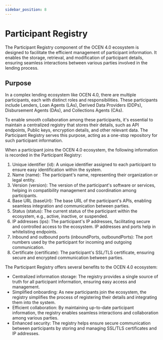 ```yaml
---
sidebar_position: 8
---
```


# Participant Registry
The Participant Registry component of the OCEN 4.0 ecosystem is designed to facilitate the efficient management of participant information. It enables the storage, retrieval, and modification of participant details, ensuring seamless interactions between various parties involved in the lending process.

## Purpose
In a complex lending ecosystem like OCEN 4.0, there are multiple participants, each with distinct roles and responsibilities. These participants include Lenders, Loan Agents (LAs), Derived Data Providers (DDPs), Disbursement Agents (DAs), and Collections Agents (CAs).

To enable smooth collaboration among these participants, it's essential to maintain a centralized registry that stores their details, such as API endpoints, Public keys, encryption details, and other relevant data. The Participant Registry serves this purpose, acting as a one-stop repository for such participant information.

When a participant joins the OCEN 4.0 ecosystem, the following information is recorded in the Participant Registry:

1. Unique identifier (id): A unique identifier assigned to each participant to ensure easy identification within the system.
2. Name (name): The participant's name, representing their organization or legal entity.
3. Version (version): The version of the participant's software or services, helping in compatibility management and coordination among participants.
4. Base URL (baseUrl): The base URL of the participant's APIs, enabling seamless integration and communication between parties.
5. Status (status): The current status of the participant within the ecosystem, e.g., active, inactive, or suspended.
6. IP addresses (ips): The participant's IP addresses, facilitating secure and controlled access to the ecosystem. IP addresses and ports help in whitelisting endpoints.
7. Inbound and outbound ports (inboundPorts, outboundPorts): The port numbers used by the participant for incoming and outgoing communication.
8. Certificate (certificate): The participant's SSL/TLS certificate, ensuring secure and encrypted communication between parties.

The Participant Registry offers several benefits to the OCEN 4.0 ecosystem:

- Centralized information storage: The registry provides a single source of truth for all participant information, ensuring easy access and management.
- Simplified onboarding: As new participants join the ecosystem, the registry simplifies the process of registering their details and integrating them into the system.
- Efficient collaboration: By maintaining up-to-date participant information, the registry enables seamless interactions and collaboration among various parties.
- Enhanced security: The registry helps ensure secure communication between participants by storing and managing SSL/TLS certificates and IP addresses.